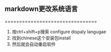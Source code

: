 ## markdown更改系统语言

================================

1. 按ctrl+shift+p搜索 configure dispaly langugae
2. 找到chinese这个安装包install
3. 然后就会自动重启软件
